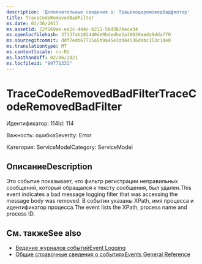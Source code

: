```yaml
---
description: 'Дополнительные сведения о: Трацекодеремоведбадфилтер'
title: TraceCodeRemovedBadFilter
ms.date: 03/30/2017
ms.assetid: 22f169ae-ea2c-444c-b211-50d3b7bece34
ms.openlocfilehash: 3733fab182440de9bdedbe2a30039aeda9dda770
ms.sourcegitcommit: ddf7edb67715a5b9a45e3dd44536dabc153c1de0
ms.translationtype: MT
ms.contentlocale: ru-RU
ms.lasthandoff: 02/06/2021
ms.locfileid: "99771331"
---
```

# <a name="tracecoderemovedbadfilter"></a><span data-ttu-id="485ca-103">TraceCodeRemovedBadFilter</span><span class="sxs-lookup"><span data-stu-id="485ca-103">TraceCodeRemovedBadFilter</span></span>

<span data-ttu-id="485ca-104">Идентификатор: 114</span><span class="sxs-lookup"><span data-stu-id="485ca-104">Id: 114</span></span>  
  
 <span data-ttu-id="485ca-105">Важность: ошибка</span><span class="sxs-lookup"><span data-stu-id="485ca-105">Severity: Error</span></span>  
  
 <span data-ttu-id="485ca-106">Категория: ServiceModel</span><span class="sxs-lookup"><span data-stu-id="485ca-106">Category: ServiceModel</span></span>  
  
## <a name="description"></a><span data-ttu-id="485ca-107">Описание</span><span class="sxs-lookup"><span data-stu-id="485ca-107">Description</span></span>  

 <span data-ttu-id="485ca-108">Это событие показывает, что фильтр регистрации неправильных сообщений, который обращался к тексту сообщения, был удален.</span><span class="sxs-lookup"><span data-stu-id="485ca-108">This event indicates a bad message logging filter that was accessing the message body was removed.</span></span> <span data-ttu-id="485ca-109">В событии указаны XPath, имя процесса и идентификатор процесса.</span><span class="sxs-lookup"><span data-stu-id="485ca-109">The event lists the XPath, process name and process ID.</span></span>  
  
## <a name="see-also"></a><span data-ttu-id="485ca-110">См. также</span><span class="sxs-lookup"><span data-stu-id="485ca-110">See also</span></span>

- [<span data-ttu-id="485ca-111">Ведение журналов событий</span><span class="sxs-lookup"><span data-stu-id="485ca-111">Event Logging</span></span>](index.md)
- [<span data-ttu-id="485ca-112">Общие справочные сведения о событиях</span><span class="sxs-lookup"><span data-stu-id="485ca-112">Events General Reference</span></span>](events-general-reference.md)
